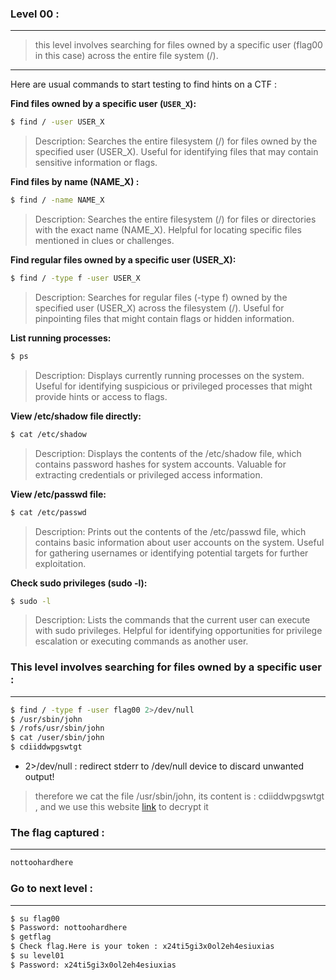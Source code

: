 ### Level 00 :

---

> this level involves searching for files owned by a specific user (flag00 in this case) across the entire file system (/).

---

Here are usual commands to start testing to find hints on a CTF :

**Find files owned by a specific user (`USER_X`):**
   ```bash
   $ find / -user USER_X
```
> Description: Searches the entire filesystem (/) for files owned by the specified user (USER_X). Useful for identifying files that may contain sensitive information or flags.

**Find files by name (NAME_X) :**
```bash
$ find / -name NAME_X
```

> Description: Searches the entire filesystem (/) for files or directories with the exact name (NAME_X). Helpful for locating specific files mentioned in clues or challenges.

**Find regular files owned by a specific user (USER_X):**
```bash
$ find / -type f -user USER_X
```

> Description: Searches for regular files (-type f) owned by the specified user (USER_X) across the filesystem (/). Useful for pinpointing files that might contain flags or hidden information.

**List running processes:**

```bash
$ ps
```

> Description: Displays currently running processes on the system. Useful for identifying suspicious or privileged processes that might provide hints or access to flags.

**View /etc/shadow file directly:**
```bash
$ cat /etc/shadow
```

> Description: Displays the contents of the /etc/shadow file, which contains password hashes for system accounts. Valuable for extracting credentials or privileged access information.

**View /etc/passwd file:**
```bash
$ cat /etc/passwd
```

> Description: Prints out the contents of the /etc/passwd file, which contains basic information about user accounts on the system. Useful for gathering usernames or identifying potential targets for further exploitation.

**Check sudo privileges (sudo -l):**
```bash
$ sudo -l
```
> Description: Lists the commands that the current user can execute with sudo privileges. Helpful for identifying opportunities for privilege escalation or executing commands as another user.


### This level involves searching for files owned by a specific user :

---

```bash
$ find / -type f -user flag00 2>/dev/null
$ /usr/sbin/john
$ /rofs/usr/sbin/john
$ cat /user/sbin/john
$ cdiiddwpgswtgt
```

* 2>/dev/null : redirect stderr to /dev/null device to discard unwanted output!

> therefore we cat the file /usr/sbin/john, its content is : cdiiddwpgswtgt , and we use this website [link](https://www.cachesleuth.com/multidecoder/) to decrypt it


### The flag captured :

---

```bash
nottoohardhere
```

### Go to next level :

---

```bash
$ su flag00
$ Password: nottoohardhere
$ getflag
$ Check flag.Here is your token : x24ti5gi3x0ol2eh4esiuxias 
$ su level01
$ Password: x24ti5gi3x0ol2eh4esiuxias
```